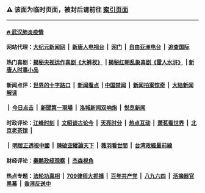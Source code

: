 ### ⚠️ 该面为临时页面，被封后请前往 [索引页面](../link4.md)

---

#### [🔥 武汉肺炎疫情](http://161.35.239.123:10000/videos/corona/)

#### 网站代理：[大纪元新闻网](http://161.35.239.123:10080/gb/) &nbsp;|&nbsp; [新唐人电视台](http://161.35.239.123:8808/gb/) &nbsp;|&nbsp; [网门](http://161.35.239.123:11000/) &nbsp;|&nbsp; [自由亚洲电台](http://161.35.239.123:9800/mandarin/) &nbsp;|&nbsp; [追查国际](http://161.35.239.123:10010/)

#### 热门喜剧：[揭秘央视运作喜剧《大裤衩》](http://161.35.239.123:10000/videos/res/big-shorts/) &nbsp;|&nbsp;[揭秘红朝乱象喜剧《雷人水浒》](http://161.35.239.123:10000/videos/res/OutlawsOfMarsh/) &nbsp;|&nbsp;[新唐人时事小品](http://161.35.239.123:10000/videos/res/comedy/)

#### 新闻点评：[世界的十字路口](http://161.35.239.123/tanghao/) &nbsp;|&nbsp; [新闻看点](http://161.35.239.123/news-insight/) &nbsp;|&nbsp;[中国禁闻](http://161.35.239.123/ntdtv-news/) &nbsp;|&nbsp; [新闻拍案惊奇](http://161.35.239.123/dayu/) &nbsp;|&nbsp; [大陆新闻解读](http://161.35.239.123/ntdtv-comedy/)
####   &nbsp;|&nbsp;  [今日点击](http://161.35.239.123/news-click/)  &nbsp;|&nbsp; [新聞第一現場](http://161.35.239.123/primary-scene/) &nbsp;|&nbsp; [洛城新闻双响炮](http://161.35.239.123/la-news/) &nbsp;|&nbsp; [悦览新闻](http://161.35.239.123/dingyue/)

#### 时政评论：[江峰时刻](http://161.35.239.123/today-in-history/) &nbsp;|&nbsp; [文昭谈古论今](http://161.35.239.123/wenzhao/) &nbsp;|&nbsp; [天亮时分](http://161.35.239.123/tianliang/) &nbsp;|&nbsp; [热点互动](http://161.35.239.123/ntdtv-rdhd/) &nbsp;|&nbsp; [萧茗看世界](http://161.35.239.123/simonegao/) &nbsp;|&nbsp; [北京老茶馆](http://161.35.239.123/teahouse/)  &nbsp;|&nbsp;  
####   &nbsp;|&nbsp;  [明居正透視中國](http://161.35.239.123/decoding-china/)  &nbsp;|&nbsp; [陳破空縱論天下](http://161.35.239.123/pokong/)  &nbsp;|&nbsp; [薇羽看世間](http://161.35.239.123/weiyu/)  &nbsp;|&nbsp; [台湾政經最前線](http://161.35.239.123/taiwan/)   

#### 财经评论：[秦鹏政经观察](http://161.35.239.123/qinpeng/) &nbsp;|&nbsp; [杰森視角 ](http://161.35.239.123/jason/)

#### 热点专题：[法轮功真相](http://161.35.239.123:10000/videos/truth.html) &nbsp;|&nbsp; [709律师大抓捕](http://161.35.239.123:10000/videos/709/) &nbsp;|&nbsp; [百年共产党](http://161.35.239.123:10000/videos/ccp.html) &nbsp;|&nbsp; [八九六四](http://161.35.239.123:10000/videos/88/)  &nbsp;|&nbsp; [活摘器官黑幕](http://161.35.239.123:10000/videos/res/Organs/)  &nbsp;|&nbsp; [香港反送中](http://161.35.239.123:10000/videos/res/hk/) 

<img src='http://gfw-breaker.win/link4.md' width='0px' height='0px'/>


